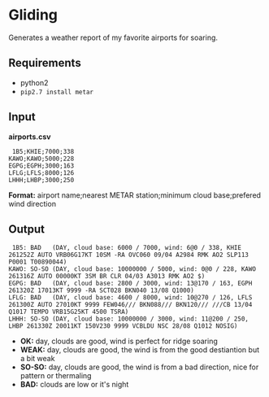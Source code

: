 # Gliding

Generates a weather report of my favorite airports for soaring.

## Requirements

  * python2
  * ```pip2.7 install metar```

## Input

**airports.csv**
```
 1B5;KHIE;7000;338
KAWO;KAWO;5000;228
EGPG;EGPH;3000;163
LFLG;LFLS;8000;126
LHHH;LHBP;3000;250
```
**Format:** airport name;nearest METAR station;minimum cloud base;prefered wind direction

## Output

```
 1B5: BAD   (DAY, cloud base: 6000 / 7000, wind: 6@0 / 338, KHIE 261252Z AUTO VRB06G17KT 10SM -RA OVC060 09/04 A2984 RMK AO2 SLP113 P0001 T00890044)
KAWO: SO-SO (DAY, cloud base: 10000000 / 5000, wind: 0@0 / 228, KAWO 261316Z AUTO 00000KT 3SM BR CLR 04/03 A3013 RMK AO2 $)
EGPG: BAD   (DAY, cloud base: 2800 / 3000, wind: 13@170 / 163, EGPH 261320Z 17013KT 9999 -RA SCT028 BKN040 13/08 Q1000)
LFLG: BAD   (DAY, cloud base: 4600 / 8000, wind: 10@270 / 126, LFLS 261300Z AUTO 27010KT 9999 FEW046/// BKN088/// BKN120/// ///CB 13/04 Q1017 TEMPO VRB15G25KT 4500 TSRA)
LHHH: SO-SO (DAY, cloud base: 10000000 / 3000, wind: 11@200 / 250, LHBP 261330Z 20011KT 150V230 9999 VCBLDU NSC 28/08 Q1012 NOSIG)
```
  * **OK:** day, clouds are good, wind is perfect for ridge soaring
  * **WEAK:** day, clouds are good, the wind is from the good destiantion but a bit weak
  * **SO-SO:** day, clouds are good, the wind is from a bad direction, nice for pattern or thermaling
  * **BAD:** clouds are low or it's night
